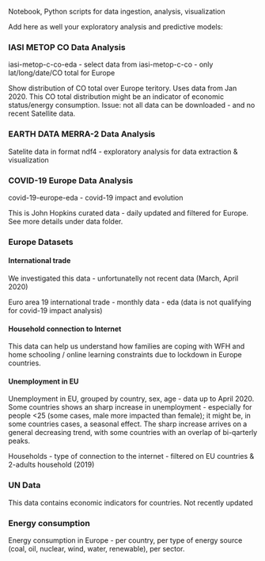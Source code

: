Notebook, Python scripts for data ingestion, analysis, visualization

Add here as well your exploratory analysis and predictive models:


### IASI METOP CO Data Analysis

iasi-metop-c-co-eda - select data from iasi-metop-c-co - only lat/long/date/CO total for Europe

Show distribution of CO total over Europe teritory. Uses data from Jan 2020. This CO total distribution might be an indicator of economic status/energy consumption.
Issue: not all data can be downloaded - and no recent Satellite data.

### EARTH DATA MERRA-2 Data Analysis

Satelite data in format ndf4 - exploratory analysis for data extraction & visualization


### COVID-19 Europe Data Analysis

covid-19-europe-eda - covid-19 impact and evolution

This is John Hopkins curated data - daily updated and filtered for Europe. See more details under data folder.

### Europe Datasets

#### International trade
We investigated this data - unfortunatelly not recent data (March, April 2020)

Euro area 19 international trade - monthly data - eda (data is not qualifying for covid-19 impact analysis)

#### Household connection to Internet

This data can help us understand how families are coping with WFH and home schooling / online learning constraints due to lockdown in Europe countries.

#### Unemployment in EU

Unemployment in EU, grouped by country, sex, age - data up to April 2020. Some countries shows an sharp increase in unemployment - especially for people <25 
(some cases, male more impacted than female); it might be, in some countries cases, a seasonal effect.
The sharp increase arrives on a general decreasing trend, with some countries with an overlap of bi-qarterly peaks.

Households - type of connection to the internet - filtered on EU countries & 2-adults household (2019)

### UN Data

This data contains economic indicators for countries. Not recently updated


### Energy consumption

Energy consumption in Europe - per country, per type of energy source (coal, oil, nuclear, wind, water, renewable), per sector. 